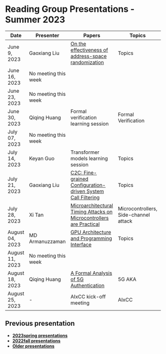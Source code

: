 # Reading Group Presentations - Summer 2023
| Date         | Presenter | Papers                                                                                                                       | Topics                          | Venue              | Year            | Recording     | Slides     |
|--------------|-----------|------------------------------------------------------------------------------------------------------------------------------|---------------------------------|--------------------|-----------------|-----------|--------|
|June 9, 2023| Gaoxiang Liu | [On the effectiveness of address-space randomization](https://dl.acm.org/doi/10.1145/1030083.1030124) | Topics | CCS | 2004 | [Recording](https://buffalo.zoom.us/rec/share/RPvC5eBzhsG8bcLcstGkb17kLmaHsXAPggCOHozWhZYJhLKotL8ue6172g9y4vvR.9UkNvJJp-GeOdQPE) | [Slides](link) |
|June 16, 2023| No meeting this week |  | | | | |  |
|June 23, 2023| No meeting this week |  | | | | |  |
|June 30, 2023| Qiqing Huang | Formal verification learning session | Formal Verification | Conference | Year | [Recording](https://buffalo.zoom.us/rec/share/oO7oP0s-LGZtcBsrdGaDiBWRn9s5VdOc0OCLhkbn6MH77D5YCGv2fXnWIWXZv5PF.6h7NHY_xWEXtsHz6) | [Slides](https://docs.google.com/presentation/d/1idxWqTGu9uskOYdrIftVrfnK-ld4lhND3FzML5rlOIw/edit?usp=sharing) |
|July 07, 2023| No meeting this week |  | | | | |  |
|July 14, 2023| Keyan Guo | Transformer models learning session | Topics | Conference | Year | [Recording](https://buffalo.zoom.us/rec/share/ZZohHWR9fODC9Sw0PrFz_-rdSEvqSXu6QEjQwWhT1D2liCUMK7rWb3mCmSeS4N3g.1QgNhHxGnOQyeoM0) | [Slides](link) |
|July 21, 2023| Gaoxiang Liu | [C2C: Fine-grained Configuration-driven System Call Filtering](https://dl.acm.org/doi/abs/10.1145/3548606.3559366) | Topics | CCS | 2022 | [Recording](https://buffalo.zoom.us/rec/share/lmkdlR4bLtmU6p3djXPdCnUxlpu5_LQCE286P86GTGzcEbx5PpI6axNSm5iNt2gS.Id_Jnwj1J97wk5Io) | [Slides](link) |
|July 28, 2023| Xi Tan | [Microarchitectural Timing Attacks on Microcontrollers are Practical](https://github.com/Mr-xn/BLACKHAT_Asia2023/blob/main/AS-23-Pinto-Hand-Me-Your-Secret-MCU.pdf) | Microcontrollers, Side-channel attack | blackhat asia | 2023 | [Recording](https://buffalo.zoom.us/rec/share/OlSF2jl8qU-yK41Pa050uPD-Yjw9zs6T6bh5J94MsXns2fzF8Q2jkO2uFmLnaO76.Cz8QjtLCOOJcux70) | [Slides](link) |
|August 04, 2023| MD Armanuzzaman | [GPU Architecture and Programming Interface]() | Topics | NA | NA | [Recording](https://buffalo.zoom.us/rec/share/UsYxffg-P0iix3paWGrbDfr_H_YA5afPqO0joZa3diaOQSPVNfWNJF8FIE-IOUti.AeArPuiO-G1BwJB9) | [Slides](https://docs.google.com/presentation/d/1j9COu4bqjQDaYvUqjLnGpjAMjsQLO3Hrsw9uB9JYFtM/edit?usp=sharing) |
|August 11, 2023| No meeting this week |  | | | | |  |
|August 18, 2023| Qiqing Huang | [A Formal Analysis of 5G Authentication](https://dl.acm.org/doi/pdf/10.1145/3243734.3243846) | 5G AKA | CCS | 2018 | [Recording](link) | [Slides](https://docs.google.com/presentation/d/1hkilJgBs1e4JfLJZbf0mxYPzl2CnKh5InydsVs1q6sw/edit?usp=sharing) |
|August 25, 2023| - | AIxCC kick-off meeting | AIxCC | - | 2023 | [Recording](link) | [Slides](link) |

## Previous presentation
- **[2023spring presentations](history/2023spring.md)**
- **[2022fall presentations](history/2022fall.md)**
- **[Older presentations](history/History.md)**
